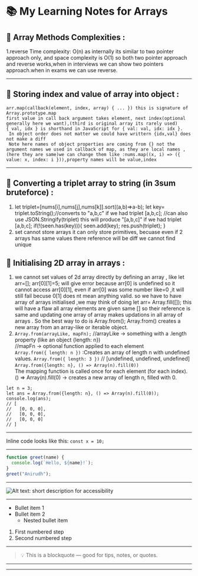 
# 📚 My Learning Notes for Arrays
<!-- USE CTRL+SHIFT+V inside md file to preview rendered in vscode itself -->
## 📌 Array Methods Complexities :
1.reverse Time complexity: O(n) as internally its similar to two pointer approach only, and space complexity is O(1)
so both two pointer approach and reverse works,when in interviews we can show two pointers approach.when in exams 
we can use reverse.



---
## 📌 Storing index and value of array into object  :
    arr.map(callback(element, index, array) { ... }) this is signature of Array.prototype.map
    first value in call back argument takes element, next index(optional generally here we want),(third is original array its rarely used)
    { val, idx } is shorthand in JavaScript for { val: val, idx: idx }.
     In object order does not matter we could have writtern {idx,val} does not make a diff 
     Note here names of object properties are coming from {} not the argument names we used in callback of map, as they are local names ,(here they are same)we can change them like :nums.map((x, i) => ({ value: x, index: i })),property names will be value,index
---
## 📌 Converting a triplet array  to string   (in 3sum bruteforce) :
1. let triplet=[nums[i],nums[j],nums[k]].sort((a,b)=>a-b);
    let key= triplet.toString();//converts to "a,b,c" if we had triplet [a,b,c];
    //can also use JSON.Stringify(triplet) this will produce "[a,b,c]" if we had triplet [a,b,c];
    if(!(seen.has(key))){
        seen.add(key);
        res.push(triplet);
    }
2. set cannot store arrays it can only store primitives, becuase even if 2 arrays has same values there reference will be diff we cannot find unique

## 📌 Initialising 2D array in arrays  :
1. we cannot set values of 2d array directly by defining an array , like let arr=[]; arr[0][1]=5; will give error because arr[0] is undefined so it cannot access arr[0][1], even if arr[0] was some number like=0 ,it will still fail becuse 0[1] does nt mean anything valid. so we have to have array of arrays initialised ,we may think of doing let arr= Array.fill([]); this will have a flaw all array elements are given same [] so their reference is same and updating one array of array makes updations in all array of arrays . So the best way to do is Array.from();
Array.from() creates a new array from an array-like or iterable object.
2.  `Array.from(arrayLike, mapFn);` //arrayLike → something with a .length property (like an object {length: n})  
//mapFn → optional function applied to each element  
`Array.from({ length: n })` :Creates an array of length n with undefined values.
`Array.from({ length: 3 })` // [undefined, undefined, undefined]  
`Array.from({length: n}, () => Array(n).fill(0))`  
The mapping function is called once for each element (for each index).  
() => Array(n).fill(0) → creates a new array of length n, filled with 0.
```
let n = 3;
let ans = Array.from({length: n}, () => Array(n).fill(0));
console.log(ans);
// [
//   [0, 0, 0],
//   [0, 0, 0],
//   [0, 0, 0]
// ]
```
---
Inline code looks like this: `const x = 10;`

---

<!-- ===================== -->
<!--     JS CODE BLOCK     -->
<!-- ===================== -->
```js
function greet(name) {
  console.log(`Hello, ${name}!`);
}
greet("Anirudh");
```

---

<!-- ===================== -->
<!--        IMAGE          -->
<!-- ===================== -->
![Alt text: short description for accessibility](images/example.png)
<!-- Replace 'images/example.png' with your image path or URL.
     The alt text describes the image for screen readers or if the image can't load -->

---

<!-- ===================== -->
<!--       LISTS           -->
<!-- ===================== -->
- Bullet item 1
- Bullet item 2  
  - Nested bullet item

1. First numbered step
2. Second numbered step

---

<!-- ===================== -->
<!--     BLOCKQUOTE        -->
<!-- ===================== -->
> 💡 This is a blockquote — good for tips, notes, or quotes.

---

<!-- ===================== -->
<!--    HORIZONTAL LINE    -->
<!-- ===================== -->
---
<!-- Creates a horizontal rule to separate sections -->
